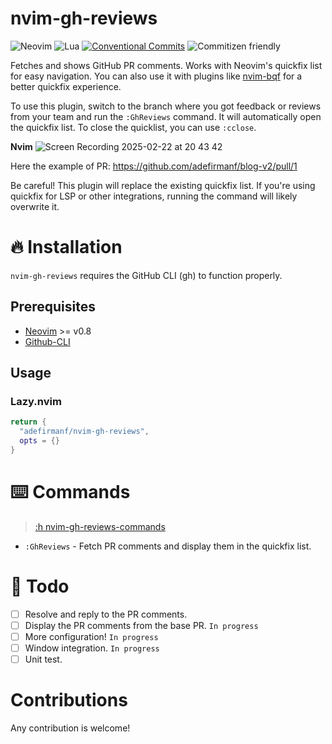# nvim-gh-reviews
![Neovim](https://img.shields.io/badge/NeoVim-%2357A143.svg?&style=for-the-badge&logo=neovim&logoColor=white)
![Lua](https://img.shields.io/badge/lua-%232C2D72.svg?style=for-the-badge&logo=lua&logoColor=white)
[![Conventional Commits](https://img.shields.io/badge/Conventional%20Commits-1.0.0-%23FE5196?logo=conventionalcommits&logoColor=white&style=for-the-badge)](https://conventionalcommits.org)
![Commitizen friendly](https://img.shields.io/badge/commitizen-friendly-brightgreen.svg?style=for-the-badge)

Fetches and shows GitHub PR comments. Works with Neovim's quickfix list for easy navigation. You can also use it with plugins like [nvim-bqf](https://github.com/kevinhwang91/nvim-bqf) for a better quickfix experience.

To use this plugin, switch to the branch where you got feedback or reviews from your team and run the `:GhReviews` command. It will automatically 
open the quickfix list. 
To close the quicklist, you can use `:cclose`.  

**Nvim**
![Screen Recording 2025-02-22 at 20 43 42](https://github.com/user-attachments/assets/0152040f-b6b8-46d2-8542-90ee2238066e)

Here the example of PR: https://github.com/adefirmanf/blog-v2/pull/1

Be careful! This plugin will replace the existing quickfix list. If you're using quickfix for LSP or other integrations, running the command will likely overwrite it.


# 🔥 Installation 
`nvim-gh-reviews` requires the GitHub CLI (gh) to function properly.
## Prerequisites
* [Neovim](https://neovim.io/) >= v0.8
* [Github-CLI](https://cli.github.com/)

## Usage
### Lazy.nvim
```lua
return {
  "adefirmanf/nvim-gh-reviews",
  opts = {}
}

```

# ⌨️ Commands
> [:h nvim-gh-reviews-commands]()
- `:GhReviews` - Fetch PR comments and display them in the quickfix list.


# 🌃 Todo
 - [ ] Resolve and reply to the PR comments. 
 - [ ] Display the PR comments from the base PR. `In progress`
 - [ ] More configuration! `In progress`
 - [ ] Window integration. `In progress`
 - [ ] Unit test.

# Contributions
Any contribution is welcome! 

